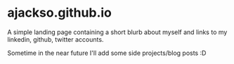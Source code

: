 # ajackso.github.io
A simple landing page containing a short blurb about myself and links to my linkedin, github, twitter accounts.

Sometime in the near future I'll add some side projects/blog posts :D
